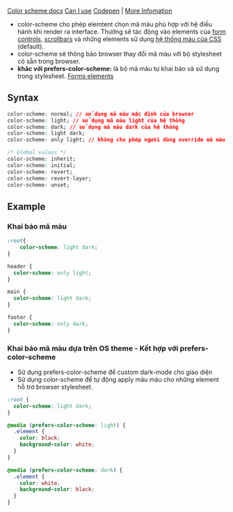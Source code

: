 [Color scheme docs](https://developer.mozilla.org/en-US/docs/Web/CSS/color-scheme)
[Can I use](https://caniuse.com/?search=Color-scheme)
[Codepen](https://codepen.io/lazarus2019/pen/abMzXoL) | [More Infomation](https://css-tricks.com/almanac/properties/c/color-scheme/)
- color-scheme cho phép elemtent chọn mã màu phù hợp với hệ điều hành khi render ra interface. Thường sẽ tác động vào elements của [form controls](https://developer.mozilla.org/en-US/docs/Learn/Forms), [scrollbars](https://developer.mozilla.org/en-US/docs/Web/CSS/CSS_scrollbars_styling) và những elements sử dụng [hệ thống màu của CSS](https://developer.mozilla.org/en-US/docs/Web/CSS/CSS_colors) (default).
- color-scheme sẽ thông báo browser thay đổi mã màu với bộ stylesheet có sẵn trong browser.
- **khác với prefers-color-scheme:** là bộ mã màu tự khai báo và sử dụng trong stylesheet.
[Forms elements](https://developer.mozilla.org/en-US/docs/Web/HTML/Element#forms)
## Syntax
```css
color-scheme: normal; // sử dụng mã màu mặc định của browser
color-scheme: light; // sử dụng mã màu light của hệ thống
color-scheme: dark; // sử dụng mã màu dark của hệ thống
color-scheme: light dark;
color-scheme: only light; // không cho phép người dùng override mã màu

/* Global values */
color-scheme: inherit;
color-scheme: initial;
color-scheme: revert;
color-scheme: revert-layer;
color-scheme: unset;
```
## Example
### Khai báo mã màu
```css
:root{
	color-scheme: light dark;
}

header {
  color-scheme: only light;
}

main {
  color-scheme: light dark;
}

footer {
  color-scheme: only dark;
}
```
### Khai báo mã màu dựa trên OS theme - Kết hợp với prefers-color-scheme
- Sử dụng prefers-color-scheme để custom dark-mode cho giao diện
- Sử dụng color-scheme để tự động apply mãu màu cho những element hỗ trơ browser stylesheet.
```css
:root {
  color-scheme: light dark;
}

@media (prefers-color-scheme: light) {
  .element {
    color: black;
    background-color: white;
  }
}

@media (prefers-color-scheme: dark) {
  .element {
    color: white;
    background-color: black;
  }
}
```